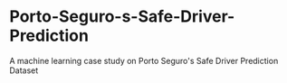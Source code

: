 # Porto-Seguro-s-Safe-Driver-Prediction
A machine learning case study on Porto Seguro's Safe Driver Prediction Dataset

